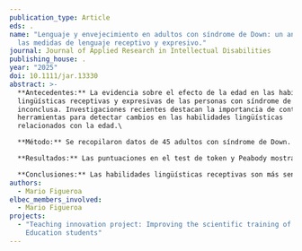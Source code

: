 ```yaml
---
publication_type: Article
eds: .
name: "Lenguaje y envejecimiento en adultos con síndrome de Down: un análisis de
  las medidas de lenguaje receptivo y expresivo."
journal: Journal of Applied Research in Intellectual Disabilities
publishing_house: .
year: "2025"
doi: 10.1111/jar.13330
abstract: >-
  **Antecedentes:** La evidencia sobre el efecto de la edad en las habilidades
  lingüísticas receptivas y expresivas de las personas con síndrome de Down es
  inconclusa. Investigaciones recientes destacan la importancia de contar con
  herramientas para detectar cambios en las habilidades lingüísticas
  relacionados con la edad.\

  **Método:** Se recopilaron datos de 45 adultos con síndrome de Down. Todos fueron evaluados con la prueba de Peabody, el test de token, tareas de fluidez verbal y una muestra de lenguaje expresivo.\

  **Resultados:** Las puntuaciones en el test de token y Peabody mostraron un declive en los adultos mayores, mientras que no se observó un efecto significativo de la edad en las medidas de lenguaje expresivo. Una regresión cuadrática confirmó la asociación entre la edad y las medidas de lenguaje receptivo. También se encontraron asociaciones altamente significativas entre el rendimiento en las medidas de lenguaje receptivo y expresivo.\

  **Conclusiones:** Las habilidades lingüísticas receptivas son más sensibles a la edad que las habilidades lingüísticas expresivas. Además de evaluar el lenguaje expresivo, se deben medir las habilidades de lenguaje receptivo, ya que muestran cambios asociados con la edad que no se observan en el lenguaje expresivo.
authors:
  - Mario Figueroa
elbec_members_involved:
  - Mario Figueroa
projects:
  - "Teaching innovation project: Improving the scientific training of Primary
    Education students"
---
```

